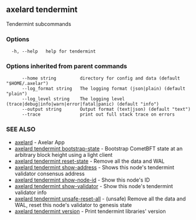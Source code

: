 ## axelard tendermint

Tendermint subcommands

### Options

```
  -h, --help   help for tendermint
```

### Options inherited from parent commands

```
      --home string         directory for config and data (default "$HOME/.axelar")
      --log_format string   The logging format (json|plain) (default "plain")
      --log_level string    The logging level (trace|debug|info|warn|error|fatal|panic) (default "info")
      --output string       Output format (text|json) (default "text")
      --trace               print out full stack trace on errors
```

### SEE ALSO

- [axelard](axelard.md) - Axelar App
- [axelard tendermint bootstrap-state](axelard_tendermint_bootstrap-state.md) - Bootstrap CometBFT state at an arbitrary block height using a light client
- [axelard tendermint reset-state](axelard_tendermint_reset-state.md) - Remove all the data and WAL
- [axelard tendermint show-address](axelard_tendermint_show-address.md) - Shows this node's tendermint validator consensus address
- [axelard tendermint show-node-id](axelard_tendermint_show-node-id.md) - Show this node's ID
- [axelard tendermint show-validator](axelard_tendermint_show-validator.md) - Show this node's tendermint validator info
- [axelard tendermint unsafe-reset-all](axelard_tendermint_unsafe-reset-all.md) - (unsafe) Remove all the data and WAL, reset this node's validator to genesis state
- [axelard tendermint version](axelard_tendermint_version.md) - Print tendermint libraries' version
